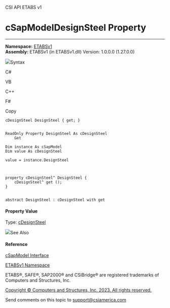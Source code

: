 ﻿

CSI API ETABS v1

# cSapModelDesignSteel Property  
  
---  
  
**Namespace:** [ETABSv1](2780f1b8-2033-5289-2298-1cdb2a7508d9.htm)  
**Assembly:** ETABSv1 (in ETABSv1.dll) Version: 1.0.0.0 (1.27.0.0)

![](../icons/SectionExpanded.png)Syntax

C#

VB

C++

F#

Copy

    
    
    cDesignSteel DesignSteel { get; }
    
    
    ReadOnly Property DesignSteel As cDesignSteel
    	Get
    
    Dim instance As cSapModel
    Dim value As cDesignSteel
    
    value = instance.DesignSteel
    
    
    
    property cDesignSteel^ DesignSteel {
    	cDesignSteel^ get ();
    }
    
    
    abstract DesignSteel : cDesignSteel with get
    

#### Property Value

Type: [cDesignSteel](b1c226bd-117b-fef1-3ecf-9501e542b220.htm)

![](../icons/SectionExpanded.png)See Also

#### Reference

[cSapModel Interface](fe0b0096-9fef-56a3-9d57-cdef76e0f611.htm)

[ETABSv1 Namespace](2780f1b8-2033-5289-2298-1cdb2a7508d9.htm)

ETABS®, SAFE®, SAP2000® and CSiBridge® are registered trademarks of Computers
and Structures, Inc.  

[Copyright © Computers and Structures, Inc. 2023. All rights
reserved.](http://www.csiamerica.com)

Send comments on this topic to
[support@csiamerica.com](mailto:support%40csiamerica.com?Subject=CSI%20API%20ETABS%20v1)

